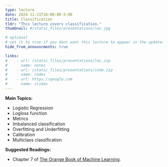 ```yaml
---
type: lecture
date: 2024-11-21T16:00:00-5:00
title: Classification
tldr: "This lecture covers classification."
thumbnail: #/static_files/presentations/lec.jpg

# optional
# set it to true if you dont want this lecture to appear in the updates section
hide_from_announcments: true

links: 
#    - url: /static_files/presentations/lec.zip
#      name: notes
#    - url: /static_files/presentations/code.zip
#      name: codes
#    - url: https://google.com
#      name: slides
---
```

**Main Topics:**
- Logistic Regression
- Logloss function
- Metrics
- Imbalanced classification
- Overfitting and Underfitting
- Calibration
- Multiclass classification

**Suggested Readings:**
- Chapter 7 of [The Orange Book of Machine Learning](https://leanpub.com/TOBoML).